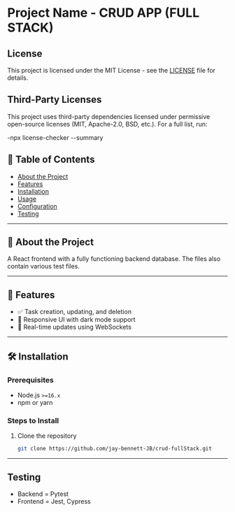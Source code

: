 # Project Name - CRUD APP (FULL STACK)

## License

This project is licensed under the MIT License - see the [LICENSE](LICENSE) file for details.

## Third-Party Licenses

This project uses third-party dependencies licensed under permissive open-source licenses (MIT, Apache-2.0, BSD, etc.). For a full list, run:

-npx license-checker --summary

## **📌 Table of Contents**

- [About the Project](#about-the-project)
- [Features](#features)
- [Installation](#installation)
- [Usage](#usage)
- [Configuration](#configuration)
- [Testing](#testing)

---

## **📖 About the Project**

A React frontend with a fully functioning backend database. The files also contain various test files.

---

## **🚀 Features**

- ✅ Task creation, updating, and deletion
- 🎨 Responsive UI with dark mode support
- 🔄 Real-time updates using WebSockets

---

## **🛠 Installation**

### **Prerequisites**

- Node.js `>=16.x`
- npm or yarn

### **Steps to Install**

1. Clone the repository
   ```sh
   git clone https://github.com/jay-bennett-JB/crud-fullStack.git
   ```

---

## **Testing**

- Backend = Pytest
- Frontend = Jest, Cypress

```

```
